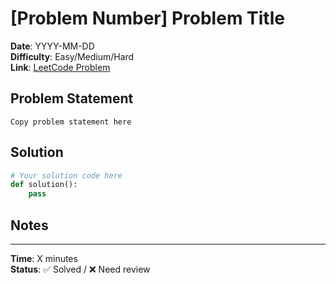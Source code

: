 # [Problem Number] Problem Title

**Date**: YYYY-MM-DD  
**Difficulty**: Easy/Medium/Hard  
**Link**: [LeetCode Problem](https://leetcode.com/problems/problem-name/)

## Problem Statement
```
Copy problem statement here
```

## Solution

```python
# Your solution code here
def solution():
    pass
```

## Notes


---
**Time**: X minutes  
**Status**: ✅ Solved / ❌ Need review 